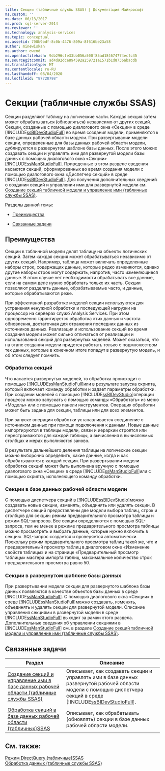 ```yaml
---
title: Секции (табличные службы SSAS) | Документация Майкрософт
ms.custom: ''
ms.date: 06/13/2017
ms.prod: sql-server-2014
ms.reviewer: ''
ms.technology: analysis-services
ms.topic: conceptual
ms.assetid: 708b9bdf-8c0b-4476-809a-8f616be23a58
author: minewiskan
ms.author: owend
ms.openlocfilehash: 9db296cfe33bb056a500f85ad184674774ecfc45
ms.sourcegitcommit: ad4d92dce894592a259721a1571b1d8736abacdb
ms.translationtype: MT
ms.contentlocale: ru-RU
ms.lasthandoff: 08/04/2020
ms.locfileid: "87728798"
---
```

# <a name="partitions-ssas-tabular"></a>Секции (табличные службы SSAS)
  Секции разделяют таблицу на логические части. Каждая секция затем может обрабатываться (обновляться) независимо от других секций. Секции, созданные с помощью диалогового окна «Секции» в среде [!INCLUDE[ssBIDevStudioFull](../../includes/ssbidevstudiofull-md.md)] во время создания модели, применяются к базе данных рабочей области модели. При развертывании модели секции, определенные для базы данных рабочей области модели, дублируются в развернутом шаблоне базы данных. После этого можно создавать секции и управлять ими для развернутой модели базы данных с помощью диалогового окна «Секции» [!INCLUDE[ssManStudioFull](../../includes/ssmanstudiofull-md.md)].  Приведенные в этом разделе сведения касаются секций, сформированных во время создания модели с помощью диалогового окна «Диспетчер секций» в среде [!INCLUDE[ssBIDevStudioFull](../../includes/ssbidevstudiofull-md.md)]. Для получения дополнительных сведений о создании секций и управлении ими для развернутой модели см. [Создание секций табличной модели и управление ими (табличные службы SSAS)](create-and-manage-tabular-model-partitions-ssas-tabular.md).  
  
 Разделы данной темы:  
  
-   [Преимущества](#bkmk_benefits)  
  
-   [Связанные задачи](#bkmk_related_tasks)  
  
##  <a name="benefits"></a><a name="bkmk_benefits"></a> Преимущества  
 Секции в табличной модели делят таблицу на объекты логических секций. Затем каждая секция может обрабатываться независимо от других секций. Например, таблица может включать определенные наборы строк, содержащих данные, которые редко изменяются, однако другие наборы строк могут содержать, напротив, часто изменяющиеся данные. В этом случае нет необходимости обрабатывать все данные, если на самом деле нужно обработать только их часть. Секции позволяют разделить данные, обрабатываемые часто, и данные, которые обрабатываются реже.  
  
 При эффективной разработке моделей секции используются для устранения ненужной обработки и последующей нагрузки на процессор на серверах служб Analysis Services. При этом одновременно гарантируется обработка этих данных и частота обновления, достаточная для отражения последних данных из источников данных. Реализация и использование секций во время создания модели может сильно отличаться от реализации и использования секций для развернутых моделей. Может оказаться, что на этапе создания модели придется работать только с подмножеством тех данных, которые в конечном итоге попадут в развернутую модель, и об этом следует помнить.  
  
### <a name="processing-partitions"></a>Обработка секций  
 Что касается развернутых моделей, то обработка происходит с помощью [!INCLUDE[ssManStudioFull](../../includes/ssmanstudiofull-md.md)]или в результате запуска скрипта, который включает команду обработки и задает параметры обработки. При создании моделей с помощью [!INCLUDE[ssBIDevStudio](../../includes/ssbidevstudio-md.md)]операции процесса можно запускать с помощью команды «Обработать» из меню «Модель» или с помощью панели инструментов. Операция обработки может быть задана для секции, таблицы или для всех элементов.  
  
 При запуске операции обработки устанавливается соединение с источником данных при помощи подключения к данным. Новые данные импортируются в таблицы модели, связи и иерархии строятся или перестраиваются для каждой таблицы, а вычисления в вычисляемых столбцах и мерах выполняются заново.  
  
 В результате дальнейшего деления таблицы на логические секции можно выборочно определить, какие данные, когда и как обрабатываются в каждой секции. При развертывании модели обработка секций может быть выполнена вручную с помощью диалогового окна «Секции» в среде [!INCLUDE[ssManStudioFull](../../includes/ssmanstudiofull-md.md)]или с помощью скрипта, исполняющего команду обработки.  
  
### <a name="partitions-in-the-model-workspace-database"></a>Секции в базе данных рабочей области модели  
 С помощью диспетчера секций в [!INCLUDE[ssBIDevStudio](../../includes/ssbidevstudio-md.md)]можно создавать новые секции, изменять, объединять или удалять секции. В диспетчере секций предоставлены две модели выбора таблиц, строк и столбцов для секции: режим предварительного просмотра таблицы и режим SQL-запросов. Все секции определяются с помощью SQL-запроса, тем не менее в режиме предварительного просмотра таблицы можно просмотреть и выбрать данные, которые нужно включить в секцию. SQL-запрос создается и проверяется автоматически. Поскольку режим предварительного просмотра таблиц такой же, что и предварительный просмотр таблиц в диалоговом окне «Изменение свойств таблицы» и на странице «Предварительный просмотр таблицы» мастера импорта таблиц, максимальное количество строк предварительного просмотра равно 50.  
  
### <a name="partitions-in-a-deployed-model-database"></a>Секции в развернутом шаблоне базы данных  
 При развертывании модели секции для развернутого шаблона базы данных появляются в качестве объектов базы данных в среде [!INCLUDE[ssManStudioFull](../../includes/ssmanstudiofull-md.md)]. С помощью диалогового окна «Секции» в среде [!INCLUDE[ssManStudioFull](../../includes/ssmanstudiofull-md.md)]можно создавать, изменять, объединять и удалять секции для развернутой модели. Описание управления секциями в развернутой модели в среде [!INCLUDE[ssManStudioFull](../../includes/ssmanstudiofull-md.md)] выходит за рамки этого раздела. Дополнительные сведения об управлении секциями в [!INCLUDE[ssManStudioFull](../../includes/ssmanstudiofull-md.md)] см. в разделе [Создание секций табличной модели и управление ими (табличные службы SSAS)](create-and-manage-tabular-model-partitions-ssas-tabular.md).  
  
##  <a name="related-tasks"></a><a name="bkmk_related_tasks"></a> Связанные задачи  
  
|Раздел|Описание|  
|-----------|-----------------|  
|[Создание секций и управление ими в базе данных рабочей области (табличные службы SSAS)](workspace-database-ssas-tabular.md)|Описывает, как создавать секции и управлять ими в базе данных развернутой рабочей области модели с помощью диспетчера секций в среде [!INCLUDE[ssBIDevStudioFull](../../includes/ssbidevstudiofull-md.md)].|  
|[Обработка секций в базе данных рабочей области &#40;табличных&#41;SSAS](process-partitions-in-the-workspace-database-ssas-tabular.md)|Описывает, как обрабатывать (обновлять) секции в базе данных рабочей области модели.|  
  
## <a name="see-also"></a>См. также:  
 [Режим DirectQuery &#40;табличные&#41;SSAS](directquery-mode-ssas-tabular.md)   
 [Обработка данных (табличные службы SSAS)](../process-data-ssas-tabular.md)  
  
  
